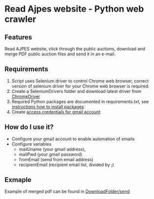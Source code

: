 # Read Ajpes website - Python web crawler

## Features

Read AJPES website, click through the public auctions, download and merge PDF public auction files and send it in an e-mail.

## Requirements

1. Script uses Selenium driver to control Chrome web browser, correct version of selenium driver for your Chrome web browser is required. 
2. Create a SeleniumDrivers folder and download latest driver from [ChromeDriver](https://chromedriver.chromium.org/downloads)
3. Required Python packages are documented in requirements.txt, see [instructions how to install packages](https://learn.microsoft.com/en-us/visualstudio/python/managing-required-packages-with-requirements-txt?view=vs-2022)
4. Create [access credentials for gmail account](https://developers.google.com/workspace/guides/create-credentials) 

## How do I use it?

- Configure your gmail account to enable automation of emails 
- Configure variables
  - mailUname (your gmail address), 
  - mailPwd (your gmail password) 
  - fromEmail (send from email address)
  - recipientEmail (recipient email list, divided by ;)

## Exmaple

Example of merged pdf can be found in [DownloadFolder/send](https://github.com/Baselj/PythonAJPESWebCrawler/blob/main/DownloadFolder/send/2022-09-26AjpesDrazbe.pdf)
